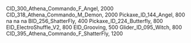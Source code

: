 CID_300_Athena_Commando_F_Angel, 2000
CID_318_Athena_Commando_M_Demon, 2000
Pickaxe_ID_144_Angel, 800
na
na
na
BID_256_ShatterFly, 400
Pickaxe_ID_224_Butterfly, 800
EID_ElectroShuffle_V2, 800
EID_Grooving, 500
Glider_ID_095_Witch, 800
CID_395_Athena_Commando_F_ShatterFly, 1200

